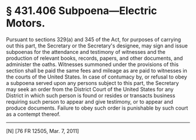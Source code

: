 # § 431.406   Subpoena—Electric Motors.

Pursuant to sections 329(a) and 345 of the Act, for purposes of carrying out this part, the Secretary or the Secretary's designee, may sign and issue subpoenas for the attendance and testimony of witnesses and the production of relevant books, records, papers, and other documents, and administer the oaths. Witnesses summoned under the provisions of this section shall be paid the same fees and mileage as are paid to witnesses in the courts of the United States. In case of contumacy by, or refusal to obey a subpoena served upon any persons subject to this part, the Secretary may seek an order from the District Court of the United States for any District in which such person is found or resides or transacts business requiring such person to appear and give testimony, or to appear and produce documents. Failure to obey such order is punishable by such court as a contempt thereof.



---

[N] [76 FR 12505, Mar. 7, 2011]




